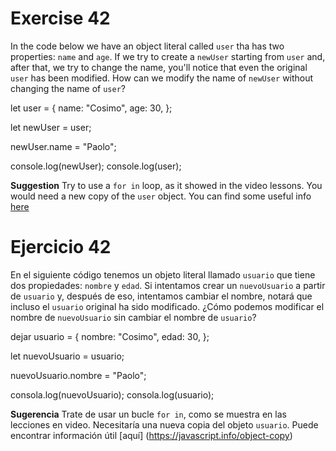 # Exercise 42

In the code below we have an object literal called `user` tha has two properties: `name` and `age`. If we try to create a `newUser` starting from `user` and, after that, we try to change the name, you'll notice that even the original `user` has been modified. How can we modify the name of `newUser` without changing the name of `user`?

let user = {
name: "Cosimo",
age: 30,
};

let newUser = user;

newUser.name = "Paolo";

console.log(newUser);
console.log(user);

**Suggestion**
Try to use a `for in` loop, as it showed in the video lessons.
You would need a new copy of the `user` object.
You can find some useful info [here](https://javascript.info/object-copy)


# Ejercicio 42

En el siguiente código tenemos un objeto literal llamado `usuario` que tiene dos propiedades: `nombre` y `edad`. Si intentamos crear un `nuevoUsuario` a partir de `usuario` y, después de eso, intentamos cambiar el nombre, notará que incluso el `usuario` original ha sido modificado. ¿Cómo podemos modificar el nombre de `nuevoUsuario` sin cambiar el nombre de `usuario`?

dejar usuario = {
nombre: "Cosimo",
edad: 30,
};

let nuevoUsuario = usuario;

nuevoUsuario.nombre = "Paolo";

consola.log(nuevoUsuario);
consola.log(usuario);

**Sugerencia**
Trate de usar un bucle `for in`, como se muestra en las lecciones en video.
Necesitaría una nueva copia del objeto `usuario`.
Puede encontrar información útil [aquí] (https://javascript.info/object-copy)